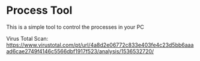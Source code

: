 # Process Tool
This is a simple tool to control the processes in your PC

Virus Total Scan: https://www.virustotal.com/pt/url/4a8d2e06772c833e403fe4c23d5bb6aaaad6cae2749f4146c5566dbf1917f523/analysis/1536532720/
